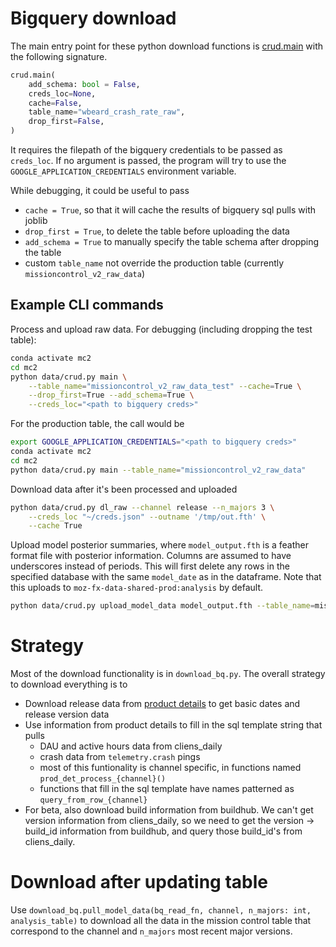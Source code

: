 # Bigquery download

The main entry point for these python download functions is [crud.main](crud.py) with the following signature.


```python
crud.main(
    add_schema: bool = False,
    creds_loc=None,
    cache=False,
    table_name="wbeard_crash_rate_raw",
    drop_first=False,
)
```

It requires the filepath of the bigquery credentials to be passed as `creds_loc`. If no argument is passed, the program will try to use the `GOOGLE_APPLICATION_CREDENTIALS` environment variable.


While debugging, it could be useful to pass
- `cache = True`, so that it will cache the results of bigquery sql pulls with joblib
- `drop_first = True`, to delete the table before uploading the data
- `add_schema = True` to manually specify the table schema after dropping the table
- custom `table_name` not override the production table (currently `missioncontrol_v2_raw_data`)

## Example CLI commands

Process and upload raw data. For debugging (including dropping the test table):
```bash
conda activate mc2
cd mc2
python data/crud.py main \
    --table_name="missioncontrol_v2_raw_data_test" --cache=True \
    --drop_first=True --add_schema=True \
    --creds_loc="<path to bigquery creds>"
```

For the production table, the call would be
```bash
export GOOGLE_APPLICATION_CREDENTIALS="<path to bigquery creds>"
conda activate mc2
cd mc2
python data/crud.py main --table_name="missioncontrol_v2_raw_data"
```

Download data after it's been processed and uploaded
```bash
python data/crud.py dl_raw --channel release --n_majors 3 \
    --creds_loc "~/creds.json" --outname '/tmp/out.fth' \
    --cache True
```

Upload model posterior summaries, where `model_output.fth` is a feather format
file with posterior information. Columns are assumed to have underscores
instead of periods. This will first delete any rows in the specified database
with the same `model_date` as in the dataframe. Note that this uploads to
`moz-fx-data-shared-prod:analysis` by default.

```bash
python data/crud.py upload_model_data model_output.fth --table_name=missioncontrol_v2_model_output_test
```


# Strategy
Most of the download functionality is in `download_bq.py`. The overall strategy to download everything is to
- Download release data from [product details](https://product-details.mozilla.org/1.0/firefox.json) to get basic dates and release version data
- Use information from product details to fill in the sql template string that pulls
    - DAU and active hours data from cliens_daily
    - crash data from `telemetry.crash` pings
    - most of this funtionality is channel specific, in functions named `prod_det_process_{channel}()`
    - functions that fill in the sql template have names patterned as `query_from_row_{channel}`
- For beta, also download build information from buildhub. We can't get version information from cliens_daily, so we need to get the version -> build_id information from buildhub, and query those build_id's from cliens_daily.


# Download after updating table

Use `download_bq.pull_model_data(bq_read_fn, channel, n_majors: int, analysis_table)` to download all the data in the mission control table that correspond to the channel and `n_majors` most recent major versions.
